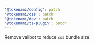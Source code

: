```yaml
---
'@tokenami/config': patch
'@tokenami/css': patch
'@tokenami/dev': patch
'@tokenami/ts-plugin': patch
---
```


Remove valibot to reduce `css` bundle size
